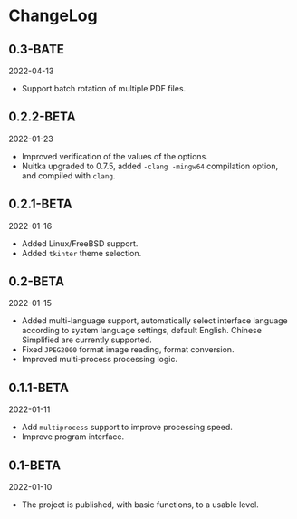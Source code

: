 # ChangeLog

## 0.3-BATE

2022-04-13

- Support batch rotation of multiple PDF files.

## 0.2.2-BETA

2022-01-23

- Improved verification of the values of the options.
- Nuitka upgraded to 0.7.5, added `-clang -mingw64` compilation option, and compiled with `clang`.



## 0.2.1-BETA

2022-01-16

- Added Linux/FreeBSD support.
- Added `tkinter` theme selection.



## 0.2-BETA

2022-01-15

- Added multi-language support, automatically select interface language according to system language settings, default English. Chinese Simplified are currently supported.
- Fixed `JPEG2000` format image reading, format conversion.
- Improved multi-process processing logic.

## 0.1.1-BETA

2022-01-11

- Add `multiprocess` support to improve processing speed.
- Improve program interface.

## 0.1-BETA

2022-01-10

- The project is published, with basic functions, to a usable level.
